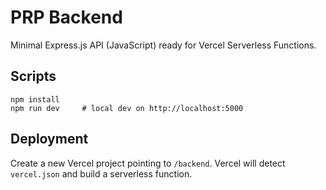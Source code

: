 # PRP Backend

Minimal Express.js API (JavaScript) ready for Vercel Serverless Functions.

## Scripts
```
npm install
npm run dev     # local dev on http://localhost:5000
```

## Deployment
Create a new Vercel project pointing to `/backend`. Vercel will detect `vercel.json` and build a serverless function.
